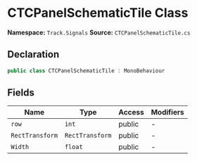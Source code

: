 # CTCPanelSchematicTile Class

**Namespace:** `Track.Signals`
**Source:** `CTCPanelSchematicTile.cs`

## Declaration

```csharp
public class CTCPanelSchematicTile : MonoBehaviour
```

## Fields

| Name | Type | Access | Modifiers |
|------|------|--------|-----------|
| `row` | `int` | public | - |
| `RectTransform` | `RectTransform` | public | - |
| `Width` | `float` | public | - |

